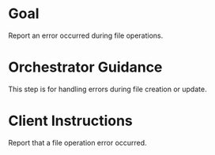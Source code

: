 # Goal
Report an error occurred during file operations.

# Orchestrator Guidance
This step is for handling errors during file creation or update.

# Client Instructions
Report that a file operation error occurred.
